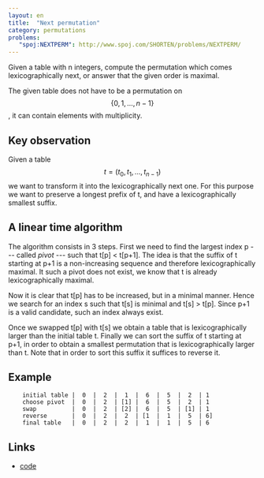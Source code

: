 ```yaml
---
layout: en
title:  "Next permutation"
category: permutations
problems:
   "spoj:NEXTPERM": http://www.spoj.com/SHORTEN/problems/NEXTPERM/
---
```


Given a table with n integers, compute the permutation which comes lexicographically next, or answer that the given order is maximal.

The given table does not have to be a permutation on $$\{0,1,\ldots,n-1\}$$, it can contain elements with multiplicity.

## Key observation

Given a table $$t=(t_0,t_1,\ldots,t_{n-1})$$ we want to transform it into the lexicographically next one.  For this purpose we want to preserve a longest prefix of t, and have a lexicographically smallest suffix.

## A linear time algorithm

The algorithm consists in 3 steps.  First we need to find the largest index p --- called *pivot* --- such that t[p] < t[p+1].  The idea is that the suffix of t starting at p+1 is a non-increasing sequence and therefore lexicographically maximal.  It such a pivot does not exist, we know that t is already lexicographically maximal.

Now it is clear that t[p] has to be increased, but in a minimal manner. Hence we search for an index s such that t[s] is minimal and t[s] > t[p].  Since p+1 is a valid candidate, such an index always exist.

Once we swapped t[p] with t[s] we obtain a table that is lexicographically larger than the initial table t.  Finally we can sort the suffix of t starting at p+1, in order to obtain a smallest permutation that is lexicographically larger than t.   Note that in order to sort this suffix it suffices to reverse it.

## Example


        initial table |  0  |  2  |  1  |  6  |  5  |  2  | 1
        choose pivot  |  0  |  2  | [1] |  6  |  5  |  2  | 1
        swap          |  0  |  2  | [2] |  6  |  5  | [1] | 1
        reverse       |  0  |  2  |  2  | [1  |  1  |  5  | 6]
        final table   |  0  |  2  |  2  |  1  |  1  |  5  | 6


## Links

* [code](https://jilljenn.github.io/tryalgo/_modules/tryalgo/next_permutation.html#next_permutation)
